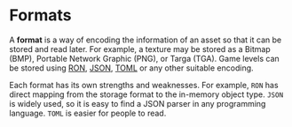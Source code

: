 # Formats

A **format** is a way of encoding the information of an asset so that it can be stored and read later. For example, a texture may be stored as a Bitmap (BMP), Portable Network Graphic (PNG), or Targa (TGA). Game levels can be stored using [RON], [JSON], [TOML] or any other suitable encoding.

Each format has its own strengths and weaknesses. For example, `RON` has direct mapping from the storage format to the in-memory object type. `JSON` is widely used, so it is easy to find a JSON parser in any programming language. `TOML` is easier for people to read.

[json]: http://json.org/
[ron]: https://github.com/ron-rs/ron
[toml]: https://github.com/toml-lang/toml
